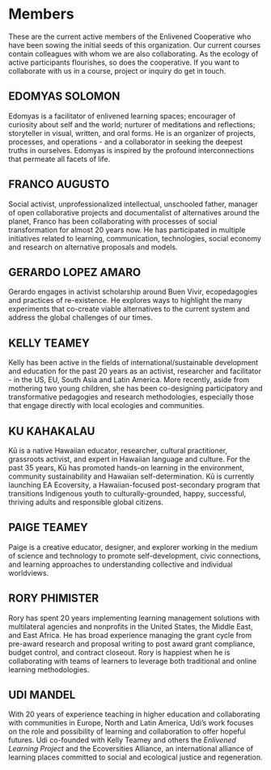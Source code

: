 # Members

These are the current active members of the Enlivened Cooperative who have been sowing the initial seeds of this organization. Our current courses contain colleagues with whom we are also collaborating. As the ecology of active participants flourishes, so does the cooperative. If you want to collaborate with us in a course, project or inquiry do get in touch.


## EDOMYAS SOLOMON

Edomyas is a facilitator of enlivened learning spaces; encourager of curiosity about self and the world; nurturer of meditations and reflections; storyteller in visual, written, and oral forms.  He is an organizer of projects, processes, and operations - and a collaborator in seeking the deepest truths in ourselves. Edomyas is inspired by the profound interconnections that permeate all facets of life.

## FRANCO AUGUSTO

Social activist, unprofessionalized intellectual, unschooled father, manager of open collaborative projects and documentalist of alternatives around the planet, Franco has been collaborating with processes of social transformation for almost 20 years now. He has participated in multiple initiatives related to learning, communication, technologies, social economy and research on alternative proposals and models.

## GERARDO LOPEZ AMARO

Gerardo engages in activist scholarship around Buen Vivir, ecopedagogies and practices of re-existence. He explores ways to highlight the many experiments that co-create viable alternatives to the current system and address the global challenges of our times. 

## KELLY TEAMEY

Kelly has been active in the fields of international/sustainable development and education for the past 20 years as an activist, researcher and facilitator - in the US, EU, South Asia and Latin America.  More recently, aside from mothering two young children, she has been co-designing participatory and transformative pedagogies and research methodologies, especially those that engage directly with local ecologies and communities.  

## KU KAHAKALAU

Kū is a native Hawaiian educator, researcher, cultural practitioner, grassroots activist, and expert in Hawaiian language and culture. For the past 35 years, Kū has promoted hands-on learning in the environment, community sustainability and Hawaiian self-determination. Kū is currently launching EA Ecoversity, a Hawaiian-focused post-secondary program that transitions Indigenous youth to culturally-grounded, happy, successful, thriving adults and responsible global citizens.

## PAIGE TEAMEY

Paige is a creative educator, designer, and explorer working in the medium of science and technology to promote self-development, civic connections, and learning approaches to understanding collective and individual worldviews.

## RORY PHIMISTER

Rory has spent 20 years implementing learning management solutions with multilateral agencies and nonprofits in the United States, the Middle East, and East Africa.  He has broad experience managing the grant cycle from pre-award research and proposal writing to post award grant compliance, budget control, and contract closeout. Rory is happiest when he is collaborating with teams of learners to leverage both traditional and online learning methodologies.

## UDI MANDEL

With 20 years of experience teaching in higher education and collaborating with communities in Europe, North and Latin America, Udi’s work focuses on the role and possibility of learning and collaboration to offer hopeful futures. Udi co-founded with Kelly Teamey and others the _Enlivened Learning Project_ and the Ecoversities Alliance, an international alliance of learning places committed to social and ecological justice and regeneration. 
